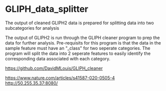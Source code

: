 # GLIPH_data_splitter
The output of cleaned GLIPH2 data is prepared for splitting data into two subcategories for analysis

The output of GLIPH2 is run through the GLIPH cleaner program to prep the data for further analysis. Pre-requisits for this program is that the data in the sample feature must have an "_class" for two seperate categories. The program will split the data into 2 seperate features to easily identify the corresponding data associated with each category.

https://github.com/DavidMLouis/GLIPH_cleaner

https://www.nature.com/articles/s41587-020-0505-4 http://50.255.35.37:8080/
